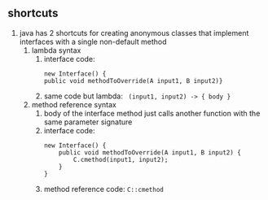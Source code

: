 ## shortcuts
1. java has 2 shortcuts for creating anonymous classes that implement interfaces with a single non-default method
   1. lambda syntax
      1. interface code:
            ```
            new Interface() {
            public void methodToOverride(A input1, B input2)}
            ```
      2. same code but lambda: ` (input1, input2) -> { body }` 
   2. method reference syntax
      1. body of the interface method just calls another function with the same parameter signature
      2. interface code:
            ```
            new Interface() {
                public void methodToOverride(A input1, B input2) {
                    C.cmethod(input1, input2);
                }
            }
            ```
      3. method reference code: `C::cmethod`

    
